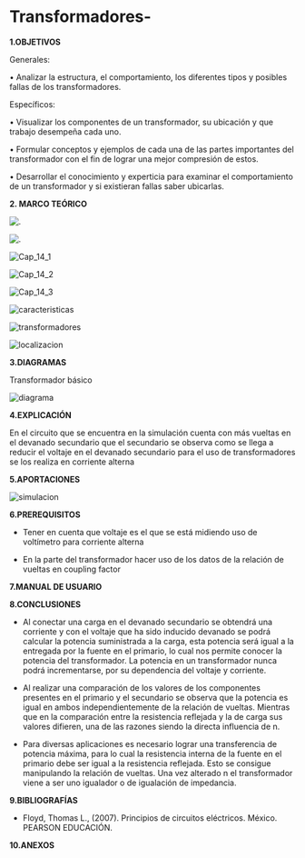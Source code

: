 # Transformadores-

**1.OBJETIVOS**

Generales:

•	Analizar la estructura, el comportamiento, los diferentes tipos y posibles fallas de los transformadores.

Específicos:

•	Visualizar los componentes de un transformador, su ubicación y que trabajo desempeña cada uno.

•	Formular conceptos y ejemplos de cada una de las partes importantes del transformador con el fin de lograr una mejor compresión de estos.

•	Desarrollar el conocimiento y experticia para examinar el comportamiento de un transformador y si existieran fallas saber ubicarlas. 

**2. MARCO TEÓRICO**

![.](https://github.com/Katherine01-Arevalo/Transformadores-/blob/main/img/Mapa_Inductanciamutua.png)

![.](https://github.com/Katherine01-Arevalo/Transformadores-/blob/main/img/Mapa_Transformador_b%C3%A1sico.jpg)

![Cap_14_1](https://github.com/Katherine01-Arevalo/Transformadores-/blob/main/img/Cap_14_1.png)

![Cap_14_2](https://github.com/Katherine01-Arevalo/Transformadores-/blob/main/img/Cap_14_2.png)

![Cap_14_3](https://github.com/Katherine01-Arevalo/Transformadores-/blob/main/img/Cap_14_3.png)

![caracteristicas](https://github.com/Katherine01-Arevalo/Transformadores-/blob/main/img/no%20ideal.PNG)

![transformadores](https://github.com/Katherine01-Arevalo/Transformadores-/blob/main/img/transformadores.PNG)

![localizacion](https://github.com/Katherine01-Arevalo/Transformadores-/blob/main/img/localizacion.PNG)


**3.DIAGRAMAS**

Transformador básico

![diagrama](https://github.com/Katherine01-Arevalo/Transformadores-/blob/main/img/diagrama.PNG)

**4.EXPLICACIÓN**

En el circuito   que se encuentra en la simulación cuenta con más vueltas en el devanado secundario que el secundario se observa como se llega a reducir el voltaje en el devanado secundario para el uso de transformadores se los realiza en   corriente alterna 

**5.APORTACIONES**

![simulacion](https://github.com/Katherine01-Arevalo/Transformadores-/blob/main/img/transformador.PNG)

**6.PREREQUISITOS**

-	Tener en cuenta que voltaje es el que se está midiendo  uso de voltímetro  para corriente alterna 

-	En la parte del transformador hacer uso de los datos de la relación de vueltas en coupling factor


**7.MANUAL DE USUARIO**

**8.CONCLUSIONES** 

- Al conectar una carga en el devanado secundario se obtendrá una corriente y con el voltaje que ha sido inducido devanado se podrá calcular la potencia suministrada a la carga, esta potencia será igual a la entregada por la fuente en el primario, lo cual nos permite conocer la potencia del transformador. La potencia en un transformador nunca podrá incrementarse, por su dependencia del voltaje y corriente.

- Al realizar una comparación de los valores de los componentes presentes en el primario y el secundario se observa que la potencia es igual en ambos independientemente de la relación de vueltas. Mientras que en la comparación entre la resistencia reflejada y la de carga sus valores difieren, una de las razones siendo la directa influencia de n.

- Para diversas aplicaciones es necesario lograr una transferencia de potencia máxima, para lo cual la resistencia interna de la fuente en el primario debe ser igual a la resistencia reflejada. Esto se consigue manipulando la relación de vueltas. Una vez alterado n el transformador viene a ser uno igualador o de igualación de impedancia. 

**9.BIBLIOGRAFÍAS**

- Floyd, Thomas L., (2007). Principios de circuitos eléctricos. México. PEARSON EDUCACIÓN.

**10.ANEXOS**
 
